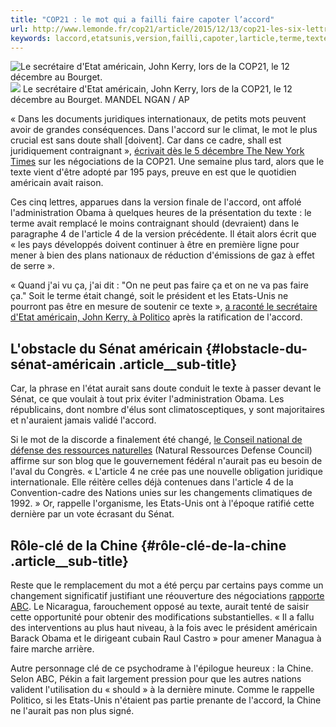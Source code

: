 ```yaml
---
title: "COP21 : le mot qui a failli faire capoter l’accord"
url: http://www.lemonde.fr/cop21/article/2015/12/13/cop21-les-six-lettres-qui-ont-sauve-l-accord-sur-le-climat_4830715_4527432.html
keywords: laccord,etatsunis,version,failli,capoter,larticle,terme,texte,américain,pays,obama,faire,cop21
---
```

![Le secrétaire d\'Etat américain, John Kerry, lors de la COP21, le 12 décembre au Bourget.](https://img.lemde.fr/2015/12/12/0/0/4500/3030/688/0/60/0/f5385fc_36344bf3ff3e4b87b65e1c52c90bee1e-36344bf3ff3e4b87b65e1c52c90bee1e-0.jpg) ![](https://img.lemde.fr/2015/12/12/0/0/4500/3030/688/0/60/0/f5385fc_36344bf3ff3e4b87b65e1c52c90bee1e-36344bf3ff3e4b87b65e1c52c90bee1e-0.jpg) Le secrétaire d\'Etat américain, John Kerry, lors de la COP21, le 12 décembre au Bourget. MANDEL NGAN / AP

« Dans les documents juridiques internationaux, de petits mots peuvent avoir de grandes conséquences. Dans l'accord sur le climat, le mot le plus crucial est sans doute shall \[doivent\]. Car dans ce cadre, shall est juridiquement contraignant », [écrivait dès le 5 décembre The New York Times](http://www.dispatch.com/content/stories/national_world/2015/12/05/accord-reaches-battle-over-shall-vs--should.html) sur les négociations de la COP21. Une semaine plus tard, alors que le texte vient d'être adopté par 195 pays, preuve en est que le quotidien américain avait raison.

Ces cinq lettres, apparues dans la version finale de l'accord, ont affolé l'administration Obama à quelques heures de la présentation du texte : le terme avait remplacé le moins contraignant should (devraient) dans le paragraphe 4 de l'article 4 de la version précédente. Il était alors écrit que « les pays développés doivent continuer à être en première ligne pour mener à bien des plans nationaux de réduction d'émissions de gaz à effet de serre ».

« Quand j'ai vu ça, j'ai dit : "On ne peut pas faire ça et on ne va pas faire ça." Soit le terme était changé, soit le président et les Etats-Unis ne pourront pas être en mesure de soutenir ce texte », [a raconté le secrétaire d'Etat américain, John Kerry, à Politico](http://www.politico.com/story/2015/12/paris-climate-talks-tic-toc-216721#ixzz3u9qAhZY9) après la ratification de l'accord.

L'obstacle du Sénat américain {#lobstacle-du-sénat-américain .article__sub-title}
-----------------------------

Car, la phrase en l'état aurait sans doute conduit le texte à passer devant le Sénat, ce que voulait à tout prix éviter l'administration Obama. Les républicains, dont nombre d'élus sont climatosceptiques, y sont majoritaires et n'auraient jamais validé l'accord.

Si le mot de la discorde a finalement été changé, [le Conseil national de défense des ressources naturelles](http://switchboard.nrdc.org/blogs/ddoniger/paris_climate_agreement_explai.html) (Natural Ressources Defense Council) affirme sur son blog que le gouvernement fédéral n'aurait pas eu besoin de l'aval du Congrès. « L'article 4 ne crée pas une nouvelle obligation juridique internationale. Elle réitère celles déjà contenues dans l'article 4 de la Convention-cadre des Nations unies sur les changements climatiques de 1992. » Or, rappelle l'organisme, les Etats-Unis ont à l'époque ratifié cette dernière par un vote écrasant du Sénat.

Rôle-clé de la Chine {#rôle-clé-de-la-chine .article__sub-title}
--------------------

Reste que le remplacement du mot a été perçu par certains pays comme un changement significatif justifiant une réouverture des négociations [rapporte ABC](http://www.abc.net.au/news/2015-12-13/the-word-that-almost-brought-down-the-paris-climate-accord/7024142). Le Nicaragua, farouchement opposé au texte, aurait tenté de saisir cette opportunité pour obtenir des modifications substantielles. « Il a fallu des interventions au plus haut niveau, à la fois avec le président américain Barack Obama et le dirigeant cubain Raul Castro » pour amener Managua à faire marche arrière.

Autre personnage clé de ce psychodrame à l'épilogue heureux : la Chine. Selon ABC, Pékin a fait largement pression pour que les autres nations valident l'utilisation du « should » à la dernière minute. Comme le rappelle Politico, si les Etats-Unis n'étaient pas partie prenante de l'accord, la Chine ne l'aurait pas non plus signé.
